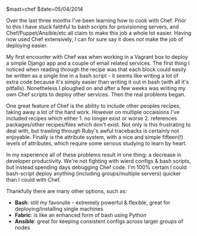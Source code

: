 $mast=chef
$date=05/04/2014

Over the last three months I've been learning how to cook with Chef. Prior to this I have stuck faithful to bash scripts for provisioning servers, and Chef/Puppet/Ansible/etc all claim to make this job a whole lot easier. Having now used Chef extensively, I can for sure say it does _not_ make the job of deploying easier.

My first encounter with Chef was when working in a Vagrant box to deploy a simple Django app and a couple of email related services. The first thing I noticed when reading through the recipe was that each block could easily be written as a single line in a bash script - it seems like writing a lot of extra code because it's simply easier than writing it out in bash (with all it's pitfalls). Nonetheless I ploughed on and after a few weeks was writing my own Chef scripts to deploy other services. Then the real problems began.

One great feature of Chef is the ability to include other peoples recipes, taking away a lot of the hard work. However on multiple occaisions I've included recipes which either 1. no longer exist or worse 2. references packages/other recipes/files which don't exist. Not only is this frustrating to deal with, but trawling through Ruby's awful tracebacks is certainly not enjoyable. Finally is the attribute system, with a nice and simple fifteen(!) levels of attributes, which require some serious studying to learn by heart.

In my experience all of these problems result in one thing: a decrease in developer productivity. We're not fighting with wierd configs & bash scripts, but instead spending days debugging Chef code. I'm 100% certain I could bash-script deploy anything (including groups/multiple servers) quicker than I could with Chef.

Thankfully there are many other options, such as:

+ **Bash**: still my favoruite - extremely powerful & flexible, great for deploying/installing single machines
+ **Fabric**: is like an enhanced form of bash using Python
+ **Ansible**: great for keeping consistent configs across larger groups of nodes